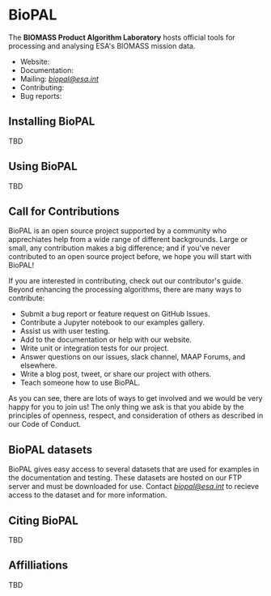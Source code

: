 # BioPAL

The **BIOMASS Product Algorithm Laboratory** hosts official tools for processing and analysing ESA's BIOMASS mission data.

* Website:
* Documentation:
* Mailing: [*biopal@esa.int*](mailto:biopal@esa.int)
* Contributing:
* Bug reports:


## Installing BioPAL

TBD

## Using BioPAL

TBD

## Call for Contributions

BioPAL is an open source project supported by a community who apprechiates help from a wide range of different backgrounds. Large or small, any contribution makes a big difference; and if you've never contributed to an open source project before, we hope you will start with BioPAL!

If you are interested in contributing, check out our contributor's guide. Beyond enhancing the processing algorithms, there are many ways to contribute:

   * Submit a bug report or feature request on GitHub Issues.
   * Contribute a Jupyter notebook to our examples gallery.
   * Assist us with user testing.
   * Add to the documentation or help with our website.
   * Write unit or integration tests for our project.    
   * Answer questions on our issues, slack channel, MAAP Forums, and elsewhere.
   * Write a blog post, tweet, or share our project with others.
   * Teach someone how to use BioPAL.

As you can see, there are lots of ways to get involved and we would be very happy for you to join us! The only thing we ask is that you abide by the principles of openness, respect, and consideration of others as described in our Code of Conduct.

## BioPAL datasets

BioPAL gives easy access to several datasets that are used for examples in the documentation and testing. These datasets are hosted on our FTP server and must be downloaded for use. Contact [*biopal@esa.int*](mailto:biopal@esa.int) to recieve access to the dataset and for more information.

## Citing BioPAL

TBD

## Affilliations

TBD